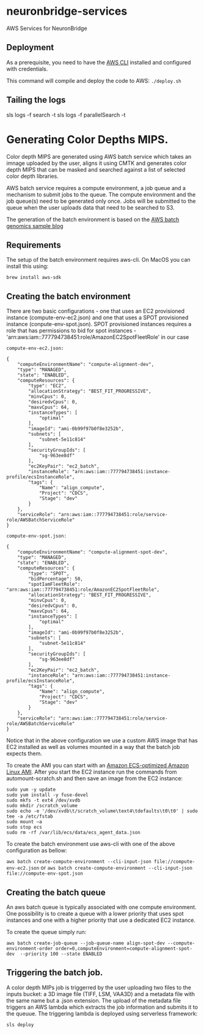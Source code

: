 # neuronbridge-services
AWS Services for NeuronBridge

## Deployment
As a prerequisite, you need to have the [AWS CLI](https://aws.amazon.com/cli/) installed and configured with credentials.

This command will compile and deploy the code to AWS:
```./deploy.sh```



## Tailing the logs
sls logs -f search -t
sls logs -f parallelSearch -t



# Generating Color Depths MIPS.

Color depth MIPS are generated using AWS batch service which takes an imnage uploaded by the user, aligns it using CMTK and generates color depth MIPS that can be masked and searched against a list of selected color depth libraries.

AWS batch service requires a compute environment, a job queue and a mechanism to submit jobs to the queue. The compute environment and the job queue(s) need to be generated only once. Jobs will be submitted to the queue when the user uploads data that need to be searched to S3.

The generation of the batch environment is based on the [AWS batch genomics sample blog](https://aws.amazon.com/blogs/compute/building-high-throughput-genomics-batch-workflows-on-aws-introduction-part-1-of-4/)

## Requirements

The setup of the batch environment requires aws-cli. On MacOS you can install this using: 

`brew install aws-sdk`

## Creating the batch environment

There are two basic configurations - one that uses an EC2 provisioned instance (compute-env-ec2.json) and one that uses a SPOT provisioned instance (conpute-env-spot.json). SPOT provisioned instances requires a role that has permissions to bid for spot instances - 'arn:aws:iam::777794738451:role/AmazonEC2SpotFleetRole' in our case

```
compute-env-ec2.json:

{
    "computeEnvironmentName": "compute-alignment-dev",
    "type": "MANAGED",
    "state": "ENABLED",
    "computeResources": {
        "type": "EC2",
        "allocationStrategy": "BEST_FIT_PROGRESSIVE",
        "minvCpus": 0,
        "desiredvCpus": 0,
        "maxvCpus": 64,
        "instanceTypes": [
            "optimal"
        ],
        "imageId": "ami-0b99f97b0f8e3252b",
        "subnets": [
            "subnet-5e11c814"
        ],
        "securityGroupIds": [
            "sg-963ee8df"
        ],
        "ec2KeyPair": "ec2_batch",
        "instanceRole": "arn:aws:iam::777794738451:instance-profile/ecsInstanceRole",
        "tags": {
            "Name": "align_compute",
            "Project": "CDCS",
            "Stage": "dev"
        }
    },
    "serviceRole": "arn:aws:iam::777794738451:role/service-role/AWSBatchServiceRole"
}

```

```
compute-env-spot.json:

{
    "computeEnvironmentName": "compute-alignment-spot-dev",
    "type": "MANAGED",
    "state": "ENABLED",
    "computeResources": {
        "type": "SPOT",
        "bidPercentage": 50,
        "spotIamFleetRole": "arn:aws:iam::777794738451:role/AmazonEC2SpotFleetRole",
        "allocationStrategy": "BEST_FIT_PROGRESSIVE",
        "minvCpus": 0,
        "desiredvCpus": 0,
        "maxvCpus": 64,
        "instanceTypes": [
            "optimal"
        ],
        "imageId": "ami-0b99f97b0f8e3252b",
        "subnets": [
            "subnet-5e11c814"
        ],
        "securityGroupIds": [
            "sg-963ee8df"
        ],
        "ec2KeyPair": "ec2_batch",
        "instanceRole": "arn:aws:iam::777794738451:instance-profile/ecsInstanceRole",
        "tags": {
            "Name": "align_compute",
            "Project": "CDCS",
            "Stage": "dev"
        }
    },
    "serviceRole": "arn:aws:iam::777794738451:role/service-role/AWSBatchServiceRole"
}
```

Notice that in the above configuration we use a custom AWS image that has EC2 installed as well as volumes mounted in a way that the batch job expects them.

To create the AMI you can start with an [Amazon ECS-optimized Amazon Linux AMI](https://aws.amazon.com/marketplace/search/results?x=0&y=0&searchTerms=Amazon+ECS-Optimized+Amazon+Linux+AMI&page=1&ref_=nav_search_box). After you start the EC2 instance run the commands from automount-scratch.sh and then save an image from the EC2 instance:
```
sudo yum -y update
sudo yum install -y fuse-devel
sudo mkfs -t ext4 /dev/xvdb
sudo mkdir /scratch_volume
sudo echo -e '/dev/xvdb\t/scratch_volume\text4\tdefaults\t0\t0' | sudo tee -a /etc/fstab
sudo mount –a
sudo stop ecs
sudo rm -rf /var/lib/ecs/data/ecs_agent_data.json
```


To create the batch environment use aws-cli with one of the above configuration as bellow:

`aws batch create-compute-environment --cli-input-json file://compute-env-ec2.json`
or 
`aws batch create-compute-environment --cli-input-json file://compute-env-spot.json`


## Creating the batch queue

An aws batch queue is typically associated with one compute environment. One possibility is to create a queue with a lower priority that uses spot instances and one with a higher priority that use a dedicated EC2 instance.

To create the queue simply run:

`aws batch create-job-queue --job-queue-name align-spot-dev --compute-environment-order order=0,computeEnvironment=compute-alignment-spot-dev  --priority 100 --state ENABLED`

## Triggering the batch job.

A color depth MIPs job is triggerred by the user uploading two files to the inputs bucket: a 3D image file (TIFF, LSM, VAA3D) and a metadata file with the same name but a .json extension. The upload of the metadata file triggers an AWS lambda which extracts the job information and submits it to the queuue. The triggering lambda is deployed using serverless framework:

`sls deploy`

